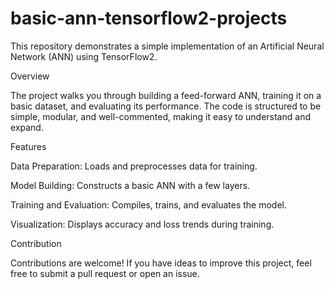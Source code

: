 # basic-ann-tensorflow2-projects
This repository demonstrates a simple implementation of an Artificial Neural Network (ANN) using TensorFlow2.

Overview

The project walks you through building a feed-forward ANN, training it on a basic dataset, and evaluating its performance. The code is structured to be simple, modular, and well-commented, making it easy to understand and expand.

Features

Data Preparation: Loads and preprocesses data for training.

Model Building: Constructs a basic ANN with a few layers.

Training and Evaluation: Compiles, trains, and evaluates the model.

Visualization: Displays accuracy and loss trends during training.

Contribution

Contributions are welcome! If you have ideas to improve this project, feel free to submit a pull request or open an issue.


